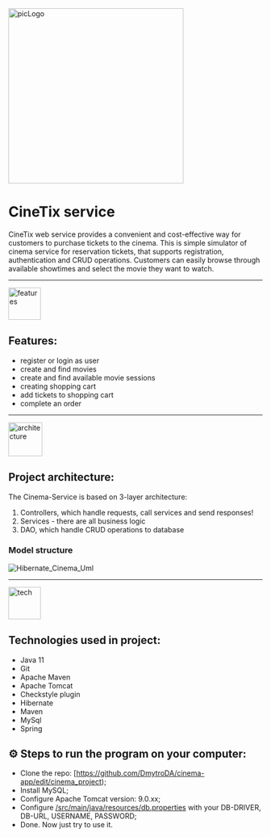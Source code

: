 
<img width="347" alt="picLogo" src="https://user-images.githubusercontent.com/99273831/217341593-407fe050-4052-4b07-bdd0-5cbacce232e2.png">




# CineTix service

CineTix web service provides a convenient and cost-effective way for customers to purchase tickets to the cinema.
This is simple simulator of cinema service for reservation tickets, that supports registration, authentication and CRUD operations.
Customers can easily browse through available showtimes and select the movie they want to watch.
___

<img width="64" alt="features" src="https://user-images.githubusercontent.com/99273831/217265487-fcffb8bf-b193-4083-a430-a6081b234713.png"> 

## Features:

* register or login as user
* create and find movies
* create and find available movie sessions
* creating shopping cart
* add tickets to shopping cart
* complete an order
---

<img width="67" alt="architecture" src="https://user-images.githubusercontent.com/99273831/217269127-500dda9a-9d6e-472f-8d50-1c61ccbcf7fd.png">

## Project architecture:
The Cinema-Service is based on 3-layer architecture:
1. Controllers, which handle requests, call services and send responses!
2. Services - there are all business logic
3. DAO, which handle CRUD operations to database

### Model structure
![Hibernate_Cinema_Uml](https://user-images.githubusercontent.com/99273831/217271967-c47b5ec6-3009-4c1c-8ac3-575c4db8b6d0.png)

---

<img width="64" alt="tech" src="https://user-images.githubusercontent.com/99273831/217344566-5dccc4fd-ba67-401b-82d7-482646d30108.png">

## Technologies used in project:

* Java 11
* Git
* Apache Maven
* Apache Tomcat
* Checkstyle plugin
* Hibernate
* Maven
* MySql
* Spring

## 
## ⚙️ Steps to run the program on your computer:
* Clone the repo: [https://github.com/DmytroDA/cinema-app/edit/cinema_project);
* Install MySQL;
* Configure Apache Tomcat version: 9.0.xx;
* Configure [/src/main/java/resources/db.properties](/src/main/java/resources/db.properties) with your DB-DRIVER, DB-URL, USERNAME, PASSWORD;
* Done. Now just try to use it.
